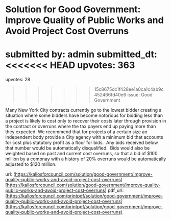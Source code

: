 # Solution for Good Government: Improve Quality of Public Works and Avoid Project Cost Overruns #

submitted by: admin
submitted_dt: 
<<<<<<< HEAD
upvotes: 363
=======
upvotes: 28
>>>>>>> 15c8675dc1f428ee1a0ca1c4ab9c452466fd40e6
issue: Good Government

Many New York City contracts currently go to the lowest bidder creating a situation where some bidders have become notorious for bidding less than a project is likely to cost only to recover their costs later through provision in the contract or overruns where the tax payers end up paying more than they expected.
We recommend that for projects of a certain size an independent body provide a City agency with a minimum bid that accounts for cost plus statutory profit as a floor for bids.  Any bids received below that number would be automatically disqualified.  Bids would also be weighted based on past and current cost overruns, so that a bid of $100 million by a compnay with a history of 20% overruns would be automatically adjusted to $120 million.

url: (https://kallosforcouncil.com/solution/good-government/improve-quality-public-works-and-avoid-project-cost-overruns)[https://kallosforcouncil.com/solution/good-government/improve-quality-public-works-and-avoid-project-cost-overruns]
pdf_url: [https://kallosforcouncil.com/printpdf/solution/good-government/improve-quality-public-works-and-avoid-project-cost-overruns](https://kallosforcouncil.com/printpdf/solution/good-government/improve-quality-public-works-and-avoid-project-cost-overruns)